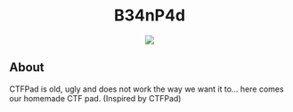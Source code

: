 <h1 align="center">B34nP4d</h1>
<p align="center">
  <img src="https://img.shields.io/github/last-commit/B34nB01z/b34np4d-client?color=blueviolet&label=last%20commit&style=for-the-badge" />
 </p>

## About
CTFPad is old, ugly and does not work the way we want it to... here comes our homemade CTF pad. (Inspired by CTFPad)

